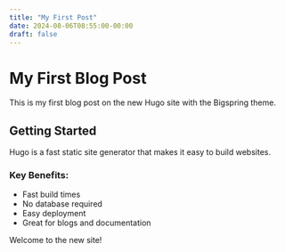 ```yaml
---
title: "My First Post"
date: 2024-08-06T08:55:00-00:00
draft: false
---
```


# My First Blog Post

This is my first blog post on the new Hugo site with the Bigspring theme.

## Getting Started

Hugo is a fast static site generator that makes it easy to build websites.

### Key Benefits:
- Fast build times
- No database required
- Easy deployment
- Great for blogs and documentation

Welcome to the new site!